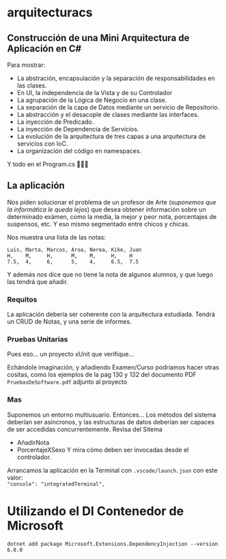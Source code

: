 # arquitecturacs

## Construcción de una Mini Arquitectura de Aplicación en C#

Para mostrar:
- La abstración, encapsulación y la separación de responsabilidades en las clases.
- En UI, la independencia de la Vista y de su Controlador
- La agrupación de la Lógica de Negocio en una clase.
- La separación de la capa de Datos mediante un servicio de Repositorio.
- La abstracción y el desacople de clases mediante las interfaces.
- La inyección de Predicado.
- La inyección de Dependencia de Servicios.
- La evolución de la arquitectura de tres capas a una arquitectura de servicios con IoC.
- La organización del código en namespaces.

Y todo en el Program.cs 🧐🤔🤦

## La aplicación  
Nos piden solucionar el problema de un profesor de Arte (_suponemos que la informática le queda lejos_) que desea obtener información sobre un determinado exámen, como la media, la mejor y peor nota, porcentajes de suspensos, etc. Y eso mismo segmentado entre chicos y chicas.   

Nos muestra una lista de las notas:  
``` 
Luis, Marta, Marcos, Aroa, Nerea, Kike, Juan
H,    M,     H,      M,    M,     H,    H
7.5,  4,     6,      5,    4,     6.5,  7.5   
```
Y además nos dice que no tiene la nota de algunos alumnos, y que luego las tendrá que añadir.

### Requitos

La aplicación debería ser coherente con la arquitectura estudiada.
Tendrá un CRUD de Notas, y una serie de informes.


### Pruebas Unitarias

Pues eso... un proyecto xUnit que verifique...

Echándole imaginación, y añadiendo Examen/Curso podríamos hacer otras cositas, como los ejemplos de la pag 130 y 132 del documento PDF `PruebasDeSoftware.pdf` adjunto al proyecto

### Mas
Suponemos un entorno multiusuario. Entonces...
Los métodos del sistema deberían ser asíncronos, y las estructuras de datos deberían ser capaces de ser accedidas concurrentemente.
Revisa del Sitema
- AñadirNota
- PorcentajeXSexo
Y mira cómo deben ser invocadas desde el controlador.

Arrancamos la aplicación en la Terminal con `.vscode/launch.json` con este valor:   
            `"console": "integratedTerminal",`

# Utilizando el DI Contenedor de Microsoft
`dotnet add package Microsoft.Extensions.DependencyInjection --version 6.0.0`  
